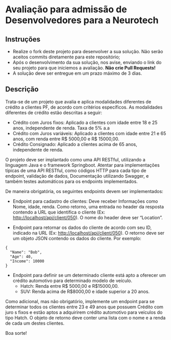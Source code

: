 # Avaliação para admissão de Desenvolvedores para a Neurotech

## Instruções

- Realize o fork deste projeto para desenvolver a sua solução. Não serão aceitos commits diretamente para este repositório;
- Após o desenvolvimento da sua solução, nos avise, enviando o link do seu projeto para que iniciemos a avaliação. **Não crie Pull Requests!**
- A solução deve ser entregue em um prazo máximo de 3 dias. 

## Descrição

Trata-se de um projeto que avalia e aplica modalidades diferentes de crédito a clientes PF, de acordo com critérios específicos. As modalidades diferentes de crédito estão descritas a seguir:

-   Crédito com Juros fixos: Aplicado a clientes com idade entre 18 e 25 anos, independente de renda. Taxa de 5% a.a
-   Crédito com Juros variáveis: Aplicado a clientes com idade entre 21 e 65 anos, com renda entre R$ 5000,00 e R$ 15000,00.
-   Crédito Consignado: Aplicado a clientes acima de 65 anos, independente de renda.

O projeto deve ser implantado como uma API RESTful, utilizando a linguagem Java e o framework Springboot. Atentar para implementações típicas de uma API RESTful, como códigos HTTP para cada tipo de endpoint, validação de dados, Documentação utilizando Swagger, e também testes automáticos para os endpoints implementados.

De maneira obrigatória, os seguintes endpoints devem ser implementados:

-   Endpoint para cadastro de clientes: Deve receber Informações como Nome, idade, renda. Como retorno, uma entrada no header da resposta contendo a URL que identifica o cliente (Ex: [http://localhost/api/client/050](http://localhost/api/client/050)). O nome do header deve ser “Location”.
    
-   Endpoint para retornar os dados do cliente de acordo com seu ID, indicado na URL (Ex: [http://localhost/api/client/050](http://localhost/api/client/050)). O retorno deve ser um objeto JSON contendo os dados do cliente. Por exemplo:

```
{ 
  "Name": "Bob",
  "Age": 40,
  "Income": 10000
}
```
-   Endpoint para definir se um determinado cliente está apto a oferecer um crédito automotivo para determinado modelo de veículo.
    -   Hatch: Renda entre R$ 5000,00 e R$15000,00.
    -   SUV: Renda acima de R$8000,00 e idade superior a 20 anos.
    

Como adicional, mas não obrigatório, implemente um endpoint para se determinar todos os clientes entre 23 e 49 anos que possuem Crédito com juro  s fixos e estão aptos a adquirirem crédito automotivo para veículos do tipo Hatch. O objeto de retorno deve conter uma lista com o nome e a renda de cada um destes clientes.

Boa sorte!
